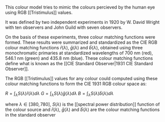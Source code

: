 This colour model tries to mimic the colours percieved by the human eye using RGB [[Tristimulus]] values. 

It was defined by two independent experiments in 1920 by W. David Wright with ten observers and John Guild with seven observers.

On the basis of these experiments, three colour matching functions were formed. These results were summarized and standardized as the CIE RGB colour matching functions $\bar{r}(\lambda)$, $\bar{g}(\lambda)$ and $\bar{b}(\lambda)$, obtained using three monochromatic primaries at standardized wavelengths of 700 nm (red), 546.1 nm (green) and 435.8 nm (blue). These colour matching functions define what is known as the [[CIE Standard Observer|1931 CIE Standard Observer]].

The RGB [[Tristimulus]] values for any colour could computed using these colour matching functions to form the CIE 1931 RGB colour space as:

$R=\int_{\lambda}S(\lambda)\bar{r}(\lambda)d\lambda$
$G=\int_{\lambda}S(\lambda)\bar{g}(\lambda)d\lambda$
$B=\int_{\lambda}S(\lambda)\bar{b}(\lambda)d\lambda$

where $\lambda\in [380, 780]$,
$S(\lambda)$ is the [[spectral power distribution]] function of the colour source
and $\bar{r}(\lambda)$, $\bar{g}(\lambda)$ and $\bar{b}(\lambda)$ are the colour matching functions in the standard observer
